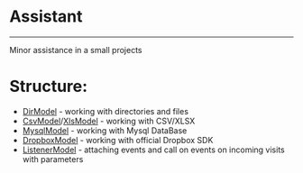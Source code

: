 # Assistant
---
Minor assistance in a small projects
# Structure:
 - [DirModel](https://github.com/Si0n/assist/blob/master/src/Model/DirModel.php) - working with directories and files
 - [CsvModel](https://github.com/Si0n/assist/blob/master/src/Model/CsvModel.php)/[XlsModel](https://github.com/Si0n/assist/blob/master/src/Model/XlsModel.php) - working with CSV/XLSX
 - [MysqlModel](https://github.com/Si0n/assist/blob/master/src/Model/MysqlModel.php) - working with Mysql DataBase
 - [DropboxModel](https://github.com/Si0n/assist/blob/master/src/Model/DropboxlModel.php) - working with official Dropbox SDK
 - [ListenerModel](https://github.com/Si0n/assist/blob/master/src/Model/ListenerModel.php) - attaching events and call on events on incoming visits with parameters 
